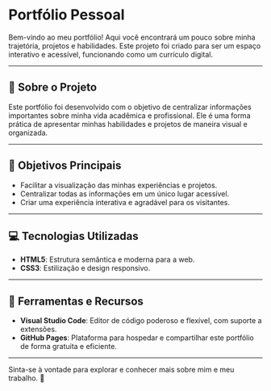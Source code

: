 # Portfólio Pessoal

Bem-vindo ao meu portfólio! Aqui você encontrará um pouco sobre minha trajetória, projetos e habilidades. Este projeto foi criado para ser um espaço interativo e acessível, funcionando como um currículo digital.

---

## 🤔 Sobre o Projeto

Este portfólio foi desenvolvido com o objetivo de centralizar informações importantes sobre minha vida acadêmica e profissional. Ele é uma forma prática de apresentar minhas habilidades e projetos de maneira visual e organizada.

---

## 🎯 Objetivos Principais

- Facilitar a visualização das minhas experiências e projetos.
- Centralizar todas as informações em um único lugar acessível.
- Criar uma experiência interativa e agradável para os visitantes.

---

## 💻 Tecnologias Utilizadas

- **HTML5**: Estrutura semântica e moderna para a web.
- **CSS3**: Estilização e design responsivo.

---

## 🚀 Ferramentas e Recursos

- **Visual Studio Code**: Editor de código poderoso e flexível, com suporte a extensões.
- **GitHub Pages**: Plataforma para hospedar e compartilhar este portfólio de forma gratuita e eficiente.

---

Sinta-se à vontade para explorar e conhecer mais sobre mim e meu trabalho. 🚀